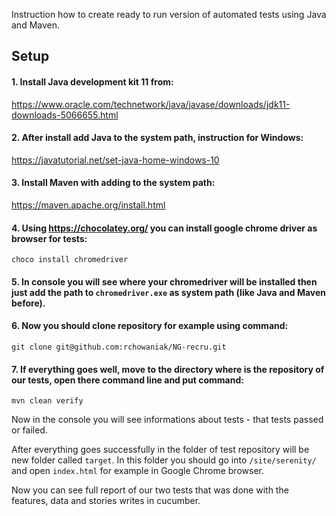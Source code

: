 Instruction how to create ready to run version of automated tests using Java and Maven.

## Setup

#### 1. Install Java development kit 11 from:

https://www.oracle.com/technetwork/java/javase/downloads/jdk11-downloads-5066655.html

#### 2. After install add Java to the system path, instruction for Windows:

https://javatutorial.net/set-java-home-windows-10

#### 3. Install Maven with adding to the system path:

https://maven.apache.org/install.html

#### 4. Using https://chocolatey.org/ you can install google chrome driver as browser for tests:

`choco install chromedriver`

#### 5. In console you will see where your chromedriver will be installed then just add the path to `chromedriver.exe` as system path (like Java and Maven before).

#### 6. Now you should clone repository for example using command:

`git clone git@github.com:rchowaniak/NG-recru.git`

#### 7. If everything goes well, move to the directory where is the repository of our tests, open there command line and put command:

`mvn clean verify`

Now in the console you will see informations about tests - that tests passed or failed.

After everything goes successfully in the folder of test repository will be new folder called `target`. In this folder you should go into `/site/serenity/` and open `index.html` for example in Google Chrome browser.

Now you can see full report of our two tests that was done with the features, data and stories writes in cucumber.
